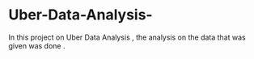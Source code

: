 # Uber-Data-Analysis-
In this project on Uber Data Analysis , the analysis on the data that was given was done . 

